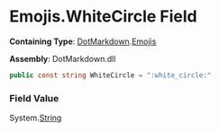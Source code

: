 # Emojis\.WhiteCircle Field

**Containing Type**: [DotMarkdown](../../README.md)\.[Emojis](../README.md)

**Assembly**: DotMarkdown\.dll

```csharp
public const string WhiteCircle = ":white_circle:"
```

### Field Value

System\.[String](https://docs.microsoft.com/en-us/dotnet/api/system.string)